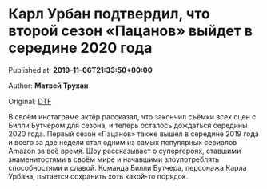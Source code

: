 
# Карл Урбан подтвердил, что второй сезон «Пацанов» выйдет в середине 2020 года

Published at: **2019-11-06T21:33:50+00:00**

Author: **Матвей Трухан**

Original: [DTF](https://dtf.ru/cinema/79997-karl-urban-podtverdil-chto-vtoroy-sezon-pacanov-vyydet-v-seredine-2020-goda)

В своём инстаграме актёр рассказал, что закончил съёмки всех сцен с Билли Бутчером для сезона, и теперь осталось дождаться середины 2020 года.
Первый сезон «Пацанов» также вышел в середине 2019 года и всего за две недели стал одним из самых популярных сериалов Amazon за всё время.
Шоу рассказывает о супергероях, ставшими знаменитостями в своём мире и начавшими злоупотреблять способностями и славой. Команда Билли Бутчера, персонажа Карла Урбана, пытается сохранить хоть какой-то порядок.

